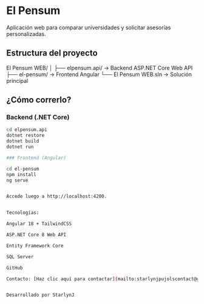 # El Pensum

Aplicación web para comparar universidades y solicitar asesorías personalizadas.

##  Estructura del proyecto

El Pensum WEB/
│
├── elpensum.api/ → Backend ASP.NET Core Web API
├── el-pensum/ → Frontend Angular
└── El Pensum WEB.sln → Solución principal


## ¿Cómo correrlo?

### Backend (.NET Core)

```bash
cd elpensum.api
dotnet restore
dotnet build
dotnet run

### Frontend (Angular)

cd el-pensum
npm install
ng serve


Accede luego a http://localhost:4200.


Tecnologías:

Angular 18 + TailwindCSS

ASP.NET Core 8 Web API

Entity Framework Core

SQL Server

GitHub

Contacto: [Haz clic aquí para contactar](mailto:starlynjpujolscontact@gmail.com)


Desarrollado por StarlynJ








